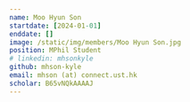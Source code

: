 ```yaml
---
name: Moo Hyun Son
startdate: [2024-01-01]
enddate: []
image: /static/img/members/Moo Hyun Son.jpg
position: MPhil Student
# linkedin: mhsonkyle
github: mhson-kyle
email: mhson (at) connect.ust.hk
scholar: B65vNQkAAAAJ
---
```

